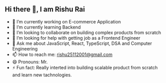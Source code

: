 ## Hi there 👋, I am Rishu Rai

- 🔭 I’m currently working on E-commerce Application
- 🌱 I’m currently learning Backend
- 👯 I’m looking to collaborate on building complex products from scratch
- 🤔 I’m looking for help with getting job as a Frontend Engineer
- 💬 Ask me about JavaScript, React, TypeScript, DSA and Computer Engineering
- 📫 How to reach me: rishu25112001@gmail.com
- 😄 Pronouns: Mr.
- ⚡ Fun fact: Really interted into building scalable product from scratch and learn new tachnologies.
